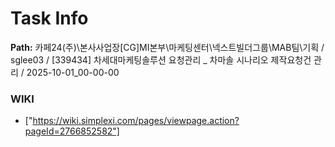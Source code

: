 # Task Info

**Path:** 카페24(주)\본사사업장\[CG]MI본부\마케팅센터\넥스트빌더그룹\MAB팀\기획 / sglee03 / [339434] 차세대마케팅솔루션 요청관리 _ 차마솔 시나리오 제작요청건 관리 / 2025-10-01_00-00-00

### WIKI
- ["https://wiki.simplexi.com/pages/viewpage.action?pageId=2766852582"]

